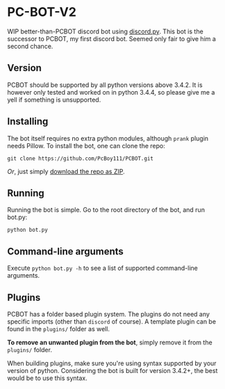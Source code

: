 # PC-BOT-V2
WIP better-than-PCBOT discord bot using [discord.py].
This bot is the successor to PCBOT, my first discord bot. Seemed only fair to give him a second chance.

[discord.py]: https://github.com/Rapptz/discord.py

## Version
PCBOT should be supported by all python versions above 3.4.2. It is however only tested and worked on in python
3.4.4, so please give me a yell if something is unsupported.

## Installing
The bot itself requires no extra python modules, although `prank` plugin needs Pillow. To install the bot, one can clone the repo:

```
git clone https://github.com/PcBoy111/PCBOT.git
```

*Or*, just simply [download the repo as ZIP][zip].

[zip]: https://github.com/PcBoy111/PC-BOT-V2/archive/3.4.zip

## Running
Running the bot is simple. Go to the root directory of the bot, and run bot.py:

```
python bot.py
```

## Command-line arguments
Execute `python bot.py -h` to see a list of supported command-line arguments.

## Plugins
PCBOT has a folder based plugin system. The plugins do not need any specific imports (other than `discord` of course).
A template plugin can be found in the `plugins/` folder as well.

**To remove an unwanted plugin from the bot**, simply remove it from the `plugins/` folder.

When building plugins, make sure you're using syntax supported by your version of python. Considering the bot is
built for version 3.4.2+, the best would be to use this syntax. 
